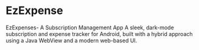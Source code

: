 # EzExpense
EzExpenses- A Subscription Management App  A sleek, dark-mode subscription and expense tracker for Android, built with a hybrid approach using a Java WebView and a modern web-based UI.
